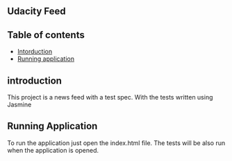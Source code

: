 ## Udacity Feed

## Table of contents
* [Intorduction](#introduction)
* [Running application](#running-application)

## introduction
This project is a news feed with a test spec.
With the tests written using Jasmine

## Running Application
To run the application just open the index.html file. The tests will be also
run when the application is opened.
